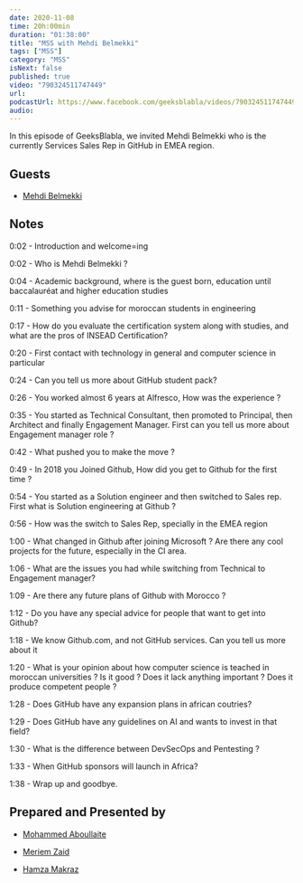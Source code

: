 ```yaml
---
date: 2020-11-08
time: 20h:00min
duration: "01:38:00"
title: "MSS with Mehdi Belmekki"
tags: ["MSS"]
category: "MSS"
isNext: false
published: true
video: "790324511747449"
url:
podcastUrl: https://www.facebook.com/geeksblabla/videos/790324511747449
audio:
---
```


In this episode of GeeksBlabla, we invited Mehdi Belmekki who is the currently Services Sales Rep in GitHub in EMEA region. 

## Guests

- [Mehdi Belmekki](https://www.linkedin.com/in/belmekki/)


## Notes

0:02 - Introduction and welcome=ing

0:02 - Who is Mehdi Belmekki ?

0:04 - Academic background, where is the guest born, education until baccalauréat and higher education studies

0:11 - Something you advise for moroccan students in engineering

0:17 - How do you evaluate the certification system along with studies, and what are the pros of INSEAD Certification?

0:20 - First contact with technology in general and computer science in particular

0:24 - Can you tell us more about GitHub student pack?

0:26 - You worked almost 6 years at Alfresco,  How was the experience ?

0:35 - You started as Technical Consultant, then promoted to Principal, then Architect and finally Engagement Manager. First can you tell us more about Engagement manager role ?

0:42 - What pushed you to make the move ?

0:49 - In 2018 you Joined Github, How did you get to Github for the first time ?

0:54 - You started as a Solution engineer and then switched to Sales rep. First what is Solution engineering at Github ?

0:56 - How was the switch to Sales Rep, specially in the EMEA region

1:00 - What changed in Github after joining Microsoft ? Are there any cool projects for the future, especially in the CI area.

1:06 - What are the issues you had while switching from Technical to Engagement manager?

1:09 - Are there any future plans of Github  with Morocco ?

1:12 - Do you have any special advice for people that want to get into Github?

1:18 - We know Github.com, and not GitHub services. Can you tell us more about it

1:20 - What is your opinion about how computer science is teached in moroccan universities ? Is it good ? Does it lack anything important ? Does it produce competent people ?

1:28 - Does GitHub have any expansion plans in african coutries?

1:29 - Does GitHub have any guidelines on AI and wants to invest in that field?

1:30 - What is the difference between DevSecOps and Pentesting ?

1:33 - When GitHub sponsors will launch in Africa?

1:38 - Wrap up and goodbye.



## Prepared and Presented by

- [Mohammed Aboullaite](https://aboullaite.me)

- [Meriem Zaid](https://www.facebook.com/MeriemZaid)

- [Hamza Makraz](https://web.facebook.com/MakrazHamza)

